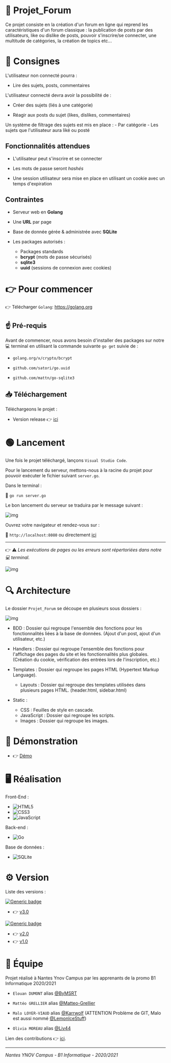 # 📑 Projet_Forum

Ce projet consiste en la création d'un forum en ligne qui reprend les caractéristiques d'un forum classique : la publication de posts par des utilisateurs, like ou dislike de posts, pouvoir s'inscrire/se connecter, une multitude de catégories, la création de topics etc...

# 📝 Consignes

L'utilisateur non connecté pourra : 

- Lire des sujets, posts, commentaires

L'utilisateur connecté devra avoir la possibilité de :

- Créer des sujets (liés à une catégorie)

- Réagir aux posts du sujet (likes, dislikes, commentaires)

Un système de filtrage des sujets est mis en place :
    - Par catégorie
    - Les sujets que l'utilisateur aura liké ou posté

## Fonctionnalités attendues

- L'utilisateur peut s'inscrire et se connecter

- Les mots de passe seront *hashés*

- Une session utilisateur sera mise en place en utilisant un cookie avec un temps d'expiration

## Contraintes 

- Serveur web en **Golang**

- Une **URL** par page

- Base de donnée gérée & administrée avec **SQLite**

- Les packages autorisés :
     - Packages standards
     - **bcrypt** (mots de passe sécurisés)
     - **sqlite3**
     - **uuid** (sessions de connexion avec cookies)

# 👉 Pour commencer

👉 Télécharger ``Golang``: https://golang.org 

## ☝️ Pré-requis

Avant de commencer, nous avons besoin d'installer des packages sur notre 💻 terminal en utilisant la commande suivante ``go get`` suivie de :

- ``golang.org/x/crypto/bcrypt``

- ``github.com/satori/go.uuid``

- ``github.com/mattn/go-sqlite3``


## 📥 Téléchargement 

Téléchargeons le projet : 

- Version release 👉 [ici](https://github.com/Matteo-Grellier/Projet_Forum/archive/refs/heads/main.zip)

# 🟢 Lancement 

Une fois le projet téléchargé, lançons ``Visual Studio Code``. 

Pour le lancement du serveur, mettons-nous à la racine du projet pour pouvoir exécuter le fichier suivant ``server.go``.

Dans le terminal :

🔹 ``go run server.go``

Le bon lancement du serveur se traduira par le message suivant : 

![img](https://raw.githubusercontent.com/Matteo-Grellier/Projet_Forum/README/static/images/Start.png)

Ouvrez votre navigateur et rendez-vous sur :

🔸 ``http://localhost:8080`` ou directement [ici](http://localhost:8080)

---

👉 ⚠️ *Les exécutions de pages ou les erreurs sont répertoriées dans notre 💻 terminal.*

![img](https://raw.githubusercontent.com/Matteo-Grellier/Projet_Forum/README/static/images/Error.png)

# 🔍 Architecture 

Le dossier ``Projet_Forum`` se découpe en plusieurs sous dossiers : 

![img](https://raw.githubusercontent.com/Matteo-Grellier/Projet_Forum/README/static/images/Architecture.png)

* BDD : Dossier qui regroupe l'ensemble des fonctions pour les fonctionnalités liées à la base de données. (Ajout d'un post, ajout d'un utilisateur, etc.)

* Handlers : Dossier qui regroupe l'ensemble des fonctions pour l'affichage des pages du site et les fonctionnalités plus globales. (Création du cookie, vérification des entrées lors de l'inscription, etc.)

* Templates : Dossier qui regroupe les pages HTML (Hypertext Markup Language).
    * Layouts : Dossier qui regroupe des templates utilisées dans plusieurs pages HTML. (header.html, sidebar.html)

* Static : 
    * CSS : Feuilles de style en cascade.
    * JavaScript : Dossier qui regroupe les scripts.
    * Images : Dossier qui regroupe les images.


# 🎥 Démonstration

- 👉 [Démo](https://www.youtube.com/watch?v=JvJw3lWWQ_k)

# 🖥 Réalisation

Front-End :

- <img alt="HTML5" src="https://img.shields.io/badge/html5-%23E34F26.svg?style=for-the-badge&logo=html5&logoColor=white"/> 

- <img alt="CSS3" src="https://img.shields.io/badge/css3-%231572B6.svg?style=for-the-badge&logo=css3&logoColor=white"/> 

- <img alt="JavaScript" src="https://img.shields.io/badge/javascript-%23323330.svg?style=for-the-badge&logo=javascript&logoColor=%23F7DF1E"/>

Back-end :

- <img alt="Go" src="https://img.shields.io/badge/go-%2300ADD8.svg?style=for-the-badge&logo=go&logoColor=white"/>

Base de données :

- <img alt="SQLite" src ="https://img.shields.io/badge/sqlite-%2307405e.svg?style=for-the-badge&logo=sqlite&logoColor=white"/>

<!-- Conteneur : 

- <img alt="Docker" src="https://img.shields.io/badge/docker-%230db7ed.svg?style=for-the-badge&logo=docker&logoColor=white"/> -->


# ⚙️ Version

Liste des versions :

[![Generic badge](https://img.shields.io/static/v1?label=DERNIERE&message=VERSION&color=<green>?style=flat-square)](https://shields.io/)
- 👉 [v3.0](https://github.com/Matteo-Grellier/Projet_Forum/releases/tag/v3.0)

[![Generic badge](https://img.shields.io/badge/PRECEDENTE-VERSION-red)](https://shields.io/)
- 👉 [v2.0](https://github.com/Matteo-Grellier/Projet_Forum/releases/tag/v2.0)
- 👉 [v1.0](https://github.com/Matteo-Grellier/Projet_Forum/releases/tag/v1.0)


# 👥 Équipe

Projet réalisé à Nantes Ynov Campus par les apprenants de la promo B1 Informatique 2020/2021

- ``Elouan DUMONT`` alias [@ByMSRT](https://github.com/ByMSRT)

- ``Mattéo GRELLIER`` alias [@Matteo-Grellier](https://github.com/Matteo-Grellier)

- ``Malo LOYER-VIAUD`` alias [@Karrwolf](https://github.com/Karrwolf) (ATTENTION Problème de GIT, Malo est aussi nommé [@LemonIceStuff](https://github.com/LemonIceStuff))

- ``Olivia MOREAU`` alias [@Liv44](https://github.com/Liv44)

Lien des contributions 👉 [ici](https://github.com/Matteo-Grellier/Projet_Forum/graphs/contributors).

***
*Nantes YNOV Campus - B1 Informatique - 2020/2021*